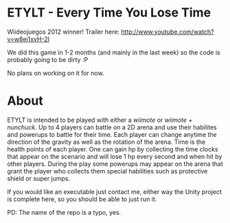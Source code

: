 ETYLT - Every Time You Lose Time 
=====

Wiideojuegos 2012 winner!
Trailer here: http://www.youtube.com/watch?v=w8ej1xvH-2I


We did this game in 1-2 months (and mainly in the last week) so the code is probably going to be dirty :P

No plans on working on it for now.

About
===

ETYLT is intended to be played with either a *wiimote* or *wiimote + nunchuck*.
Up to 4 players can battle on a 2D arena and use their habilites and powerups to battle for their time.
Each player can change anytime the direction of the gravity as well as the rotation of the arena.
Time is the health points of each player. One can gain hp by collecting the time clocks that appear on the scenario and will lose 1 hp every second and when hit by other players.
During the play some powerups may appear on the arena that grant the player who collects them special habilities such as protective shield or super jumps.

If you would like an executable just contact me, either way the Unity project is complete here, so you should be able to just run it.


PD: The name of the repo is a typo, yes.


